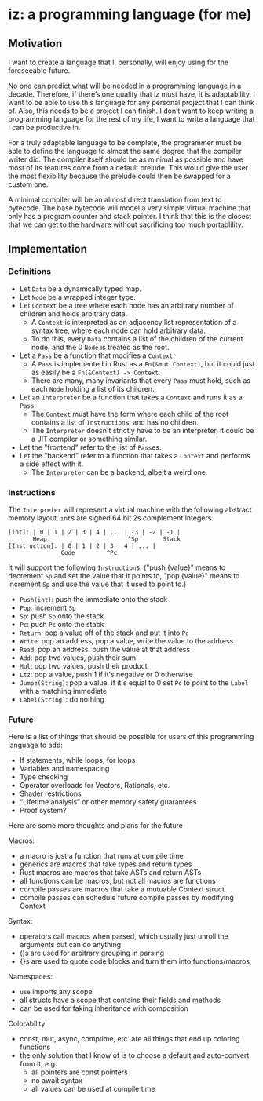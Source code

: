 # iz: a programming language (for me)

## Motivation

I want to create a language that I, personally, will enjoy using for the foreseeable future.

No one can predict what will be needed in a programming language in a decade. Therefore, if there’s one quality that iz must have, it is adaptability. I want to be able to use this language for any personal project that I can think of. Also, this needs to be a project I can finish. I don’t want to keep writing a programming language for the rest of my life, I want to write a language that I can be productive in.

For a truly adaptable language to be complete, the programmer must be able to define the language to almost the same degree that the compiler writer did. The compiler itself should be as minimal as possible and have most of its features come from a default prelude. This would give the user the most flexibility because the prelude could then be swapped for a custom one.

A minimal compiler will be an almost direct translation from text to bytecode. The base bytecode will model a very simple virtual machine that only has a program counter and stack pointer. I think that this is the closest that we can get to the hardware without sacrificing too much portablility.

## Implementation

### Definitions

- Let `Data` be a dynamically typed map.
- Let `Node` be a wrapped integer type.
- Let `Context` be a tree where each node has an arbitrary number of children and holds arbitrary data.
	- A `Context` is interpreted as an adjacency list representation of a syntax tree, where each node can hold arbitrary data.
	- To do this, every `Data` contains a list of the children of the current node, and the 0 `Node` is treated as the root.
- Let a `Pass` be a function that modifies a `Context`.
	- A `Pass` is implemented in Rust as a `Fn(&mut Context)`, but it could just as easily be a `Fn(&Context) -> Context`.
	- There are many, many invariants that every `Pass` must hold, such as each `Node` holding a list of its children.
- Let an `Interpreter` be a function that takes a `Context` and runs it as a `Pass`.
	- The `Context` must have the form where each child of the root contains a list of `Instruction`s, and has no children.
	- The `Interpreter` doesn't strictly have to be an interpreter, it could be a JIT compiler or something similar.
- Let the "frontend" refer to the list of `Pass`es.
- Let the "backend" refer to a function that takes a `Context` and performs a side effect with it.
	- The `Interpreter` can be a backend, albeit a weird one.

### Instructions
The `Interpreter` will represent a virtual machine with the following abstract memory layout. `int`s are signed 64 bit 2s complement integers.
```
[int]: | 0 | 1 | 2 | 3 | 4 | ... | -3 | -2 | -1 |
       Heap                       ^Sp       Stack
[Instruction]: | 0 | 1 | 2 | 3 | 4 | ... |
               Code         ^Pc
```
It will support the following `Instruction`s. ("push {value}" means to decrement `Sp` and set the value that it points to, "pop {value}" means to increment `Sp` and use the value that it used to point to.)
- `Push(int)`: push the immediate onto the stack
- `Pop`: increment `Sp`
- `Sp`: push `Sp` onto the stack
- `Pc`: push `Pc` onto the stack
- `Return`: pop a value off of the stack and put it into `Pc`
- `Write`: pop an address, pop a value, write the value to the address
- `Read`: pop an address, push the value at that address
- `Add`: pop two values, push their sum
- `Mul`: pop two values, push their product
- `Ltz`: pop a value, push 1 if it's negative or 0 otherwise
- `Jumpz(String)`: pop a value, if it's equal to 0 set `Pc` to point to the `Label` with a matching immediate
- `Label(String)`: do nothing

### Future

Here is a list of things that should be possible for users of this programming language to add:
- If statements, while loops, for loops
- Variables and namespacing
- Type checking
- Operator overloads for Vectors, Rationals, etc.
- Shader restrictions
- “Lifetime analysis” or other memory safety guarantees
- Proof system?

Here are some more thoughts and plans for the future

Macros:
- a macro is just a function that runs at compile time
- generics are macros that take types and return types
- Rust macros are macros that take ASTs and return ASTs
- all functions can be macros, but not all macros are functions
- compile passes are macros that take a mutuable Context struct
- compile passes can schedule future compile passes by modifying Context

Syntax:
- operators call macros when parsed, which usually just unroll the arguments but can do anything
- ()s are used for arbitrary grouping in parsing
- {}s are used to quote code blocks and turn them into functions/macros

Namespaces:
- `use` imports any scope
- all structs have a scope that contains their fields and methods
- can be used for faking inheritance with composition

Colorability:
- const, mut, async, comptime, etc. are all things that end up coloring functions
- the only solution that I know of is to choose a default and auto-convert from it, e.g.
	- all pointers are const pointers
	- no await syntax
	- all values can be used at compile time
